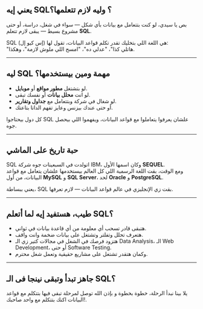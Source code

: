 ## يعني إيه SQL؟ وليه لازم تتعلمها؟

بص يا سيدي، لو كنت بتتعامل مع بيانات بأي شكل — سواء في شغل، دراسة، أو حتى مشروع بسيط — يبقى لازم تتعلم **SQL**.

SQL (إس كيو إل) هي اللغة اللي بتخليك تقدر تكلم قواعد البيانات، تقول لها:  
"هاتلي كذا"، "عدلي ده"، "امسح اللي ملوش لازمة"، وهكذا.

---

## ليه SQL مهمة ومين بيستخدمها؟

- لو بتشتغل **مطور مواقع** أو **موبايل**.
- لو انت **محلل بيانات** أو نفسك تبقى.
- لو شغال في شركة وبتتعامل مع **جداول وتقارير**.
- أو حتى عندك بيزنس وعايز تفهم الداتا بتاعتك.

كل دول بيحتاجوا SQL علشان يعرفوا يتعاملوا مع قواعد البيانات، ويفهموا اللي بيحصل جوه.

---

## حبة تاريخ على الماشي

SQL اتولدت في السبعينات جوه شركة IBM، وكان اسمها الأول **SEQUEL**.  
ومع الوقت، بقت اللغة الرسمية اللي كل العالم بيستخدمها علشان يتعامل مع قواعد البيانات، من أول **MySQL** و **SQL Server**، لحد **Oracle** و **PostgreSQL**.

يعني ببساطة، SQL بقت زي الإنجليزي في عالم قواعد البيانات — لازم تعرفها.

---

## طيب، هستفيد إيه لما أتعلم SQL؟

- هتبقى قادر تسحب أي معلومة من أي قاعدة بيانات في ثواني.
- هتعرف تحلل وتفلتر وتشتغل على بيانات ضخمة وانت واقف.
- هتزود فرصك في الشغل في مجالات كتير زي الـ Data Analysis، الـ Web Development، أو حتى Software Testing.
- وكمان هتقدر تشتغل على مشاريع حقيقية وتعمل شغل محترم.

---

## جاهز تبدأ وتبقى نينجا فى الـ SQL؟
يلا بينا نبدأ الرحلة،  خطوة بخطوة و بإذن الله توصل لمرحلة تبقى فيها بتتكلم مع قواعد البيانات اكنك بتتكلم مع واحد صاحبك!.
